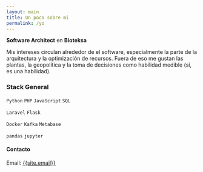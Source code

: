 ```yaml
---
layout: main
title: Un poco sobre mi
permalink: /yo
---
```


__Software Architect__ en __Bioteksa__

Mis intereses circulan alrededor de el software, especialmente la parte de la arquitectura y la optimización de recursos. Fuera de eso me gustan las plantas, la geopolítica y la toma de decisiones como habilidad medible (sí, es una habilidad).


### Stack General

`Python`  `PHP`  `JavaScript` `SQL`

`Laravel` `Flask`

`Docker` `Kafka` `Metabase`

`pandas`  `jupyter`


<h4 id="contact">Contacto</h4>

<p>Email: <a href="mailto:{{site.email}}">{{site.email}}</a></p>

